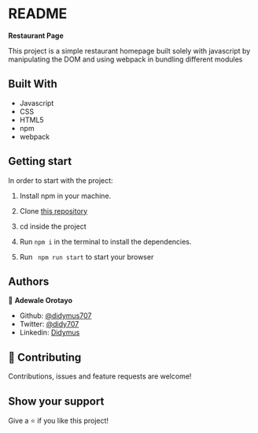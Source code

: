 # README

**Restaurant Page**

This project is a simple restaurant homepage built solely with javascript by manipulating the DOM and using webpack in bundling different modules


## Built With

- Javascript
- CSS
- HTML5
- npm
- webpack

## Getting start

In order to start with the project:

1. Install npm in your machine.
2. Clone [this repository](https://github.com/didymus707/Restaurant-page.git)
3. cd inside the project

4. Run ``` npm i ```
in the terminal to install the dependencies.
5. Run ``` npm run start``` to start your browser

## Authors

👤 **Adewale Orotayo**

- Github: [@didymus707](https://github.com/didymus707)
- Twitter: [@didy707](https://twitter.com/didy707)
- Linkedin: [Didymus](https://www.linkedin.com/in/adewale-thomas-orotayo/)


## 🤝 Contributing

Contributions, issues and feature requests are welcome!

## Show your support

Give a ⭐️ if you like this project!